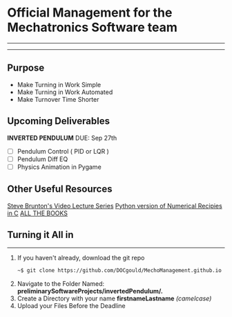 # Official Management for the Mechatronics Software team
-- -
-- -
## Purpose
* Make Turning in Work Simple
* Make Turning in Work Automated
* Make Turnover Time Shorter

## Upcoming Deliverables
**INVERTED PENDULUM**
DUE: Sep 27th
 - [ ] Pendulum Control ( PID or LQR )
 - [ ] Pendulum Diff EQ 
 - [ ] Physics Animation in Pygame
## Other Useful Resources
[Steve Brunton's Video Lecture Series](https://www.youtube.com/watch?v=1_UobILf3cc)
[Python version of Numerical Recipies in C](http://www-personal.umich.edu/~mejn/computational-physics/)
[ALL THE BOOKS](https://libgen.is/)
## Turning it All in
-- -
1. If you haven't already, download the git repo
    ```bash
    ~$ git clone https://github.com/DOCgould/MechoManagement.github.io
    ```
2. Navigate to the Folder Named: **preliminarySoftwareProjects/invertedPendulum/.**
3. Create a Directory with your name **firstnameLastname** *(camelcase)*
4. Upload your Files Before the Deadline

